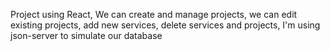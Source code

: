 Project using React, We can create and manage projects, we can edit existing projects, add new services, delete services and projects, I'm using json-server to simulate our database
